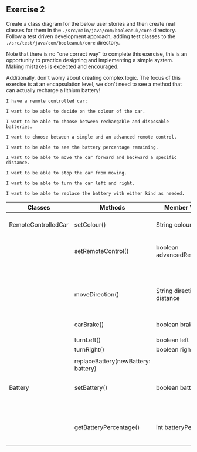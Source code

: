## Exercise 2

Create a class diagram for the below user stories and then create real classes for them in the `./src/main/java/com/booleanuk/core` directory. Follow a test driven development approach, adding test classes to the `./src/test/java/com/booleanuk/core` directory.

Note that there is no "one correct way" to complete this exercise, this is an opportunity to practice designing and implementing a simple system. Making mistakes is expected and encouraged.

Additionally, don't worry about creating complex logic. The focus of this exercise is at an encapsulation level, we don't need to see a method that can actually recharge a lithium battery!

```
I have a remote controlled car:

I want to be able to decide on the colour of the car.

I want to be able to choose between rechargable and disposable batteries.

I want to choose between a simple and an advanced remote control.

I want to be able to see the battery percentage remaining.

I want to be able to move the car forward and backward a specific distance.

I want to be able to stop the car from moving.

I want to be able to turn the car left and right.

I want to be able to replace the battery with either kind as needed.
```

| Classes             | Methods                             | Member Variables                  | Scenario                             | Results                                    |
|---------------------|-------------------------------------|-----------------------------------|--------------------------------------|--------------------------------------------|
| RemoteControlledCar | setColour()                         | String colour                     | 1. Choose a colour of the car        | Change Car colour                          |
|                     |                                     |                                   |                                      |                                            |
|                     | setRemoteControl()                  | boolean advancedRemoteControl     | 3. Choose remote control if          | Change remote control                      |
|                     |                                     |                                   |                                      | return true                                |
|                     |                                     |                                   |                                      |                                            |
|                     | moveDirection()                     | String direction, double distance | 5. Move the car forward and backward | the car moves in direction, given distance |
|                     |                                     |                                   |                                      |                                            |
|                     | carBrake()                          | boolean brake                     | 6. Stop the car                      | return true                                |
|                     |                                     |                                   |                                      |                                            |
|                     | turnLeft()                          | boolean left                      | 7. turn left                         | return true                                |
|                     | turnRight()                         | boolean right                     | turn right                           | return true                                |
|                     |                                     |                                   |                                      |                                            |
|                     | replaceBattery(newBattery: battery) |                                   | 8. Replace batteries                 | change battery                             |
|                     |                                     |                                   |                                      |                                            |
| Battery             | setBattery()                        | boolean batteryType               | 2. Choose battery type               | Change Battery type                        |
|                     |                                     |                                   |                                      | return true                                |
|                     |                                     |                                   |                                      |                                            |
|                     | getBatteryPercentage()              | int batteryPercentage             | 4. see remaining battery percentage  | output remaining battery percentage        |
|                     |                                     |                                   |                                      |                                            |

